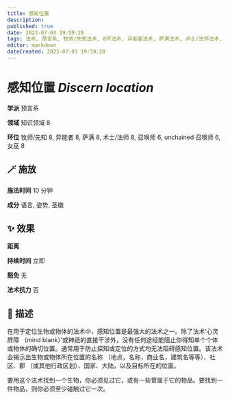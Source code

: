 ```yaml
---
title: 感知位置
description: 
published: true
date: 2023-07-03 19:59:28
tags: 法术, 预言系, 牧师/先知法术, 8环法术, 异能者法术, 萨满法术, 术士/法师法术, 召唤师法术, 6环法术, unchained 召唤师法术, 女巫法术, 知识领域
editor: markdown
dateCreated: 2023-07-03 19:59:28
---
```


# **感知位置** *Discern location*

**学派** 预言系 

**领域** 知识领域 8

**环位** 牧师/先知 8, 异能者 8, 萨满 8, 术士/法师 8, 召唤师 6, unchained 召唤师 6, 女巫 8

## 🪄 施放

**施法时间** 10 分钟

**成分** 语言, 姿势, 圣徽

## ✨ 效果  

**距离**   

**持续时间** 立即 

**豁免** 无

**法术抗力** 否

## 📖 描述

在用于定位生物或物体的法术中，感知位置是最强大的法术之一。除了法术‘心灵屏障 （mind blank）’或神祇的直接干涉外，没有任何途经能阻止你得知单个个体或物体的确切位置。通常用于防止探知或定位的方式均无法阻碍感知位置。该法术会揭示出生物或物体所在位置的名称 （地点，名称，商业名，建筑名等等）、社区、郡 （或其他行政区划）、国家、大陆，以及目标所在的位面。

要用这个法术找到一个生物，你必须见过它，或有一些曾属于它的物品。要找到一件物品，则你必须至少碰触过它一次。
    